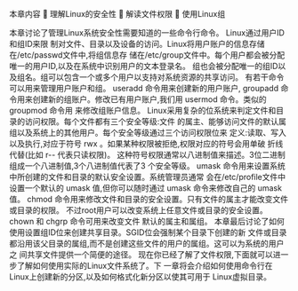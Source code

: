 本章内容
 理解Linux的安全性
 解读文件权限
 使用Linux组

本章讨论了管理Linux系统安全性需要知道的一些命令行命令。 Linux通过用户ID和组ID来限
制对文件、目录以及设备的访问。Linux将用户账户的信息存储在/etc/passwd文件中,将组信息存
储在/etc/group文件中。每个用户都会被分配唯一的用户ID,以及在系统中识别用户的文本登录名。
组也会被分配唯一的组ID以及组名。组可以包含一个或多个用户以支持对系统资源的共享访问。
有若干命令可以用来管理用户账户和组。 useradd 命令用来创建新的用户账户, groupadd
命令用来创建新的组账户。修改已有用户账户,我们用 usermod 命令。类似的 groupmod 命令用
来修改组账户信息。
Linux采用复杂的位系统来判定文件和目录的访问权限。每个文件都有三个安全等级:文件
的属主、能够访问文件的默认属组以及系统上的其他用户。每个安全等级通过三个访问权限位来
定义:读取、写入以及执行,对应于符号 rwx 。如果某种权限被拒绝,权限对应的符号会用单破
折线代替(比如 r-- 代表只读权限)。
这种符号权限通常以八进制值来描述。3位二进制组成一个八进制值,3个八进制值代表了3
个安全等级。 umask 命令用来设置系统中所创建的文件和目录的默认安全设置。系统管理员通常
会在/etc/profile文件中设置一个默认的 umask 值,但你可以随时通过 umask 命令来修改自己的
umask 值。
chmod 命令用来修改文件和目录的安全设置。只有文件的属主才能改变文件或目录的权限。
不过root用户可以改变系统上任意文件或目录的安全设置。 chown 和 chgrp 命令可用来改变文件
默认的属主和属组。
本章最后讨论了如何使用设置组ID位来创建共享目录。SGID位会强制某个目录下创建的新
文件或目录都沿用该父目录的属组,而不是创建这些文件的用户的属组。这可以为系统的用户之
间共享文件提供一个简便的途径。
现在你已经了解了文件权限,下面就可以进一步了解如何使用实际的Linux文件系统了。下
一章将会介绍如何使用命令行在Linux上创建新的分区,以及如何格式化新分区以使其可用于
Linux虚拟目录。